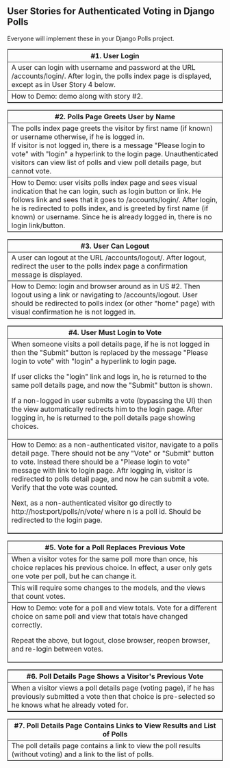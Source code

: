 ## User Stories for Authenticated Voting in Django Polls

Everyone will implement these in your Django Polls project.

<p>
<table border='1' width="90%" align="center">
<tr>
<th>#1. User Login</th>
</tr>
<tr>
<td>A user can login with username and password at the 
URL /accounts/login/.    
After login, the polls index page is displayed,
except as in User Story 4 below.
</td>
</tr>
<tr>
<td>
How to Demo: demo along with story #2.
</td>
</tr>
</table>
</p>

<p>
<table border='1' width="90%" align="center">
<tr>
<th>#2. Polls Page Greets User by Name</th>
</tr>
<tr>
<td>The polls index page greets the visitor by first name (if known)
or username otherwise, if he is logged in.
<br/>
If visitor is not logged in, there is a message "Please login to vote"
with "login" a hyperlink to the login page.  Unauthenticated visitors
can view list of polls and view poll details page, but cannot vote.
</td>
</tr>
<tr>
<td>
How to Demo: user visits polls index page and sees visual indication
that he can login, such as login button or link.  He follows link and
sees that it goes to /accounts/login/.  After login, he is redirected
to polls index, and is greeted by first name (if known) or username.
Since he is already logged in, there is no login link/button.
</td>
</tr>
</table>
</p>

<p>
<table border='1' width="90%" align="center">
<tr>
<th>#3. User Can Logout</th>
</tr>
<tr>
<td>A user can logout at the URL /accounts/logout/.    
After logout, redirect the user to the polls index page a confirmation message is displayed.
</td>
</tr>
<tr>
<td>
How to Demo:  login and browser around as in US #2.  Then logout using a link or navigating to /accounts/logout.  User should be redirected to polls index (or other "home" page) with visual confirmation he is not logged in.
</td>
</tr>
</table>
</p>

<p>
<table border='1' width="90%" align="center">
<tr>
<th>#4. User Must Login to Vote</th>
</tr>
<tr>
<td>When someone visits a poll details page,
if he is not logged in then the "Submit" button is replaced
by the message "Please login to vote" with "login" a hyperlink to login page.

If user clicks the "login" link and logs in, he is returned
to the same poll details page, and now the "Submit" button is shown.

If a non-logged in user submits a vote (bypassing the UI)
then the view automatically redirects him to the login page.
After logging in, he is returned to the poll details page 
showing choices.
</td>
</tr>
<tr>
<td>
How to Demo:  as a non-authenticated visitor, navigate to a polls detail page.  There should not be any "Vote" or "Submit" button to vote. Instead there should be a "Please login to vote" message with link to login page.  Aftr logging in, visitor is redirected to polls detail page, and now he can submit a vote. 
Verify that the vote was counted.    

Next, as a non-authenticated visitor go directly to http://host:port/polls/n/vote/ where n is a poll id.  Should be redirected to the login page.
</td>
</tr>
</table>
</p>

<p>
<table border='1' width="90%" align="center">
<tr>
<th>#5. Vote for a Poll Replaces Previous Vote</th>
</tr>
<tr>
<td>When a visitor votes for the same poll more than once,
his choice replaces his previous choice.  In effect, a user
only gets one vote per poll, but he can change it.
</td>
</tr>
<tr>
<td>This will require some changes to the models,
and the views that count votes.
</td>
</tr>
<tr>
<td>How to Demo: vote for a poll and view totals.  Vote for a different choice on same poll and view that totals have changed correctly.

Repeat the above, but logout, close browser, reopen browser, and re-login between votes.
</td>
</tr>
</table>
</p>

<p>
<table border='1' width="90%" align="center">
<tr>
<th>#6. Poll Details Page Shows a Visitor's Previous Vote</th>
</tr>
<tr>
<td>When a visitor views a poll details page  (voting page),
if he has previously submitted a vote then that choice is pre-selected
so he knows what he already voted for.
</td>
</tr>
</table>
</p>

<p>
<table border='1' width="90%" align="center">
<tr>
<th>#7. Poll Details Page Contains Links to View Results and List of Polls</th>
</tr>
<tr>
<td>The poll details page contains a link to view the poll results (without
voting) and a link to the list of polls. 
</td>
</tr>
</table>
</p>
